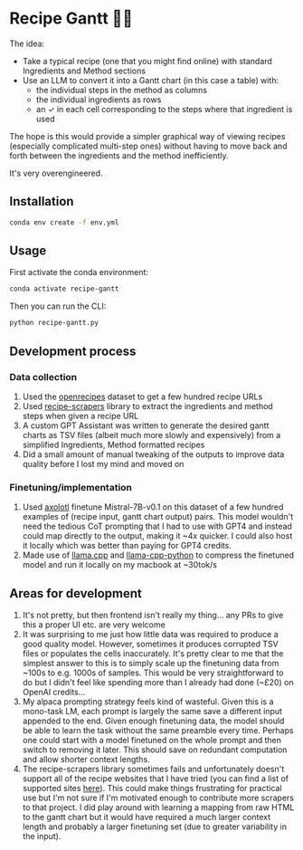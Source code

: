 # Recipe Gantt 🧑‍🍳

The idea:

- Take a typical recipe (one that you might find online) with standard Ingredients and Method sections
- Use an LLM to convert it into a Gantt chart (in this case a table) with:
  - the individual steps in the method as columns
  - the individual ingredients as rows
  - an ✓ in each cell corresponding to the steps where that ingredient is used

The hope is this would provide a simpler graphical way of viewing recipes (especially complicated multi-step ones) without having to move back and forth between the ingredients and the method inefficiently.

It's very overengineered.

## Installation

```bash
conda env create -f env.yml 
```

## Usage

First activate the conda environment:

```bash
conda activate recipe-gantt
```

Then you can run the CLI:

```bash
python recipe-gantt.py
```

## Development process

### Data collection

1. Used the [openrecipes](https://github.com/fictivekin/openrecipes) dataset to get a few hundred recipe URLs
1. Used [recipe-scrapers](https://github.com/hhursev/recipe-scrapers) library to extract the ingredients and method steps when given a recipe URL
1. A custom GPT Assistant was written to generate the desired gantt charts as TSV files (albeit much more slowly and expensively) from a simplified Ingredients, Method formatted recipes
1. Did a small amount of manual tweaking of the outputs to improve data quality before I lost my mind and moved on

### Finetuning/implementation

1. Used [axolotl](https://github.com/OpenAccess-AI-Collective/axolotl) finetune Mistral-7B-v0.1 on this dataset of a few hundred examples of (recipe input, gantt chart output) pairs. This model wouldn't need the tedious CoT prompting that I had to use with GPT4 and instead could map directly to the output, making it ~4x quicker. I could also host it locally which was better than paying for GPT4 credits.
1. Made use of [llama.cpp](https://github.com/ggerganov/llama.cpp) and [llama-cpp-python](https://github.com/abetlen/llama-cpp-python) to compress the finetuned model and run it locally on my macbook at ~30tok/s

## Areas for development

1. It's not pretty, but then frontend isn't really my thing... any PRs to give this a proper UI etc. are very welcome
1. It was surprising to me just how little data was required to produce a good quality model. However, sometimes it produces corrupted TSV files or populates the cells inaccurately. It's pretty clear to me that the simplest answer to this is to simply scale up the finetuning data from \~100s to e.g. 1000s of samples. This would be very straightforward to do but I didn't feel like spending more than I already had done (\~£20) on OpenAI credits...
1. My alpaca prompting strategy feels kind of wasteful. Given this is a mono-task LM, each prompt is largely the same save a different input appended to the end. Given enough finetuning data, the model should be able to learn the task without the same preamble every time. Perhaps one could start with a model finetuned on the whole prompt and then switch to removing it later. This should save on redundant computation and allow shorter context lengths.
1. The recipe-scrapers library sometimes fails and unfortunately doesn't support all of the recipe websites that I have tried (you can find a list of supported sites [here](https://github.com/hhursev/recipe-scrapers?tab=readme-ov-file#scrapers-available-for)). This could make things frustrating for practical use but I'm not sure if I'm motivated enough to contribute more scrapers to that project. I did play around with learning a mapping from raw HTML to the gantt chart but it would have required a much larger context length and probably a larger finetuning set (due to greater variability in the input).
